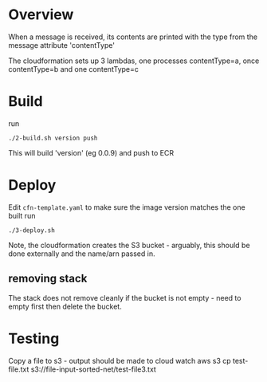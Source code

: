 
# Overview

When a message is received, its contents are printed with the type from the message attribute 'contentType'

The cloudformation sets up 3 lambdas, one processes contentType=a, once contentType=b and one contentType=c





# Build
run 
```shell
./2-build.sh version push
```
This will build 'version' (eg 0.0.9) and push to ECR

# Deploy
Edit `cfn-template.yaml` to make sure the image version matches the one built
run 
```shell
./3-deploy.sh
```

Note, the cloudformation creates the S3 bucket - arguably, this should be done externally and the name/arn passed in.


## removing stack
The stack does not remove cleanly if the bucket is not empty - need to empty first then delete the bucket.


# Testing
Copy a file to s3 - output should be made to cloud watch
aws s3 cp test-file.txt s3://file-input-sorted-net/test-file3.txt
